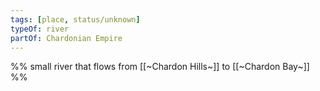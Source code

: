 ```yaml
---
tags: [place, status/unknown]
typeOf: river
partOf: Chardonian Empire
---
```


%% small river that flows from [[~Chardon Hills~]] to [[~Chardon Bay~]] %%
